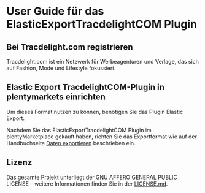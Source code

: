 
# User Guide für das ElasticExportTracdelightCOM Plugin

<div class="container-toc"></div>

## Bei Tracdelight.com registrieren

Tracdelight.com ist ein Netzwerk für Werbeagenturen und Verlage, das sich auf Fashion, Mode und Lifestyle fokussiert.

## Elastic Export TracdelightCOM-Plugin in plentymarkets einrichten

Um dieses Format nutzen zu können, benötigen Sie das Plugin Elastic Export.

Nachdem Sie das ElasticExportTracdelightCOM Plugin im plentyMarketplace gekauft haben, richten Sie das Exportformat wie auf der Handbuchseite [Daten exportieren](https://www.plentymarkets.eu/handbuch/datenaustausch/daten-exportieren/#4) beschrieben ein.

## Lizenz

Das gesamte Projekt unterliegt der GNU AFFERO GENERAL PUBLIC LICENSE – weitere Informationen finden Sie in der [LICENSE.md](https://github.com/plentymarkets/plugin-elastic-export-tracdelight-com/blob/master/LICENSE.md).
